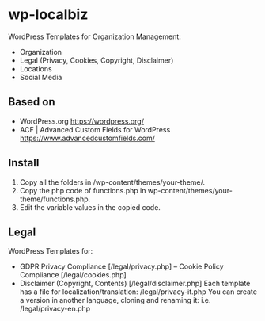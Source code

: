 # wp-localbiz
WordPress Templates for Organization Management:
- Organization
- Legal (Privacy, Cookies, Copyright, Disclaimer)
- Locations
- Social Media
## Based on
- WordPress.org https://wordpress.org/
- ACF | Advanced Custom Fields for WordPress https://www.advancedcustomfields.com/
## Install
1. Copy all the folders in /wp-content/themes/your-theme/.
2. Copy the php code of functions.php in wp-content/themes/your-theme/functions.php.
3. Edit the variable values in the copied code.
## Legal
WordPress Templates for:
- GDPR Privacy Compliance [/legal/privacy.php]
– Cookie Policy Compliance [/legal/cookies.php]
- Disclaimer (Copyright, Contents) [/legal/disclaimer.php]
Each template has a file for localization/translation: /legal/privacy-it.php
You can create a version in another language, cloning and renaming it: i.e. /legal/privacy-en.php
